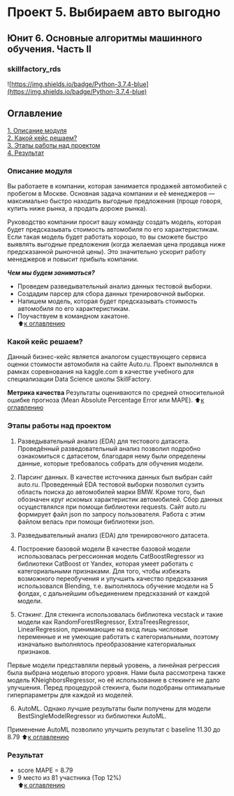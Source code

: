 # Проект 5. Выбираем авто выгодно
## Юнит 6. Основные алгоритмы машинного обучения. Часть II  
### skillfactory_rds  
![https://img.shields.io/badge/Python-3.7.4-blue](https://img.shields.io/badge/Python-3.7.4-blue)

## Оглавление  
[1. Описание модуля](https://github.com/StanislavNevezhin/skillfactory_rds/tree/master/module_5/README.md#Описание-модуля)  
[2. Какой кейс решаем?](https://github.com/StanislavNevezhin/skillfactory_rds/tree/master/module_5/README.md#Какой-кейс-решаем?)  
[3. Этапы работы над проектом](https://github.com/StanislavNevezhin/skillfactory_rds/tree/master/module_5/README.md#Этапы-работы-над-проектом)  
[4. Результат](https://github.com/StanislavNevezhin/skillfactory_rds/tree/master/module_5/README.md#Результат)  

### Описание модуля  
Вы работаете в компании, которая занимается продажей автомобилей с пробегом в Москве. 
Основная задача компании и её менеджеров — максимально быстро находить выгодные предложения (проще говоря, купить ниже рынка, а продать дороже рынка).

Руководство компании просит вашу команду создать модель, которая будет предсказывать стоимость автомобиля по его характеристикам.
Если такая модель будет работать хорошо, то вы сможете быстро выявлять выгодные предложения (когда желаемая цена продавца ниже предсказанной рыночной цены). 
Это значительно ускорит работу менеджеров и повысит прибыль компании.   

***Чем мы будем заниматься?***  
- Проведем разведывательный анализ данных тестовой выборки.
- Создадим парсер для сбора данных тренировочной выборки.
- Напишем модель, которая будет предсказывать стоимость автомобиля по его характеристикам. 
- Поучаствуем в командном хакатоне.  
:arrow_up:[к оглавлению](https://github.com/StanislavNevezhin/skillfactory_rds/tree/master/module_5/README.md#Оглавление)

### Какой кейс решаем?
Данный бизнес-кейс является аналогом существующего сервиса оценки стоимости автомобиля на сайте Auto.ru.
Проект выполнялся в рамках соревнования на kaggle.com в качестве учебного для специализации Data Science школы SkillFactory.

**Метрика качества**
Результаты оцениваются по средней относительной ошибке прогноза (Mean Absolute Percentage Error или MAPE).
:arrow_up:[к оглавлению](https://github.com/StanislavNevezhin/skillfactory_rds/tree/master/module_5/README.md#Оглавление)

### Этапы работы над проектом  
1. Разведывательный анализ (EDA) для тестового датасета.
Проведённый разведовательный анализ позволил подробно ознакомиться с датасетом, благодаря нему были определены данные, которые требовалось собрать для обучения модели.

2. Парсинг данных.
В качестве источника данных был выбран сайт auto.ru. Проведенный EDA тестовой выборки позволил сузить область поиска до автомобилей марки BMW. 
Кроме того, был обозначен круг искомых характеристик автомобилей. Сбор данных осуществлялся при помощи библиотеки requests. 
Сайт auto.ru формирует файл json по запросу пользователя. Работа с этим файлом велась при помощи библиотеки json.

3. Разведывательный анализ (EDA) для тренировочного датасета.

4. Построение базовой модели
В качестве базовой модели использовалась регрессионная модель CatBoostRegressor из библиотеки CatBoost от Yandex, которая умеет работать с категориальными признаками. 
Для того, чтобы избежать возможного переобучения и улучшить качество предсказания использовался Blending, т.е. выполнялось обучение модели на 5 фолдах, с дальнейшим объединением предсказаний от каждой модели.

5. Стэкинг.
Для стекинга использовалась библиотека vecstack и такие модели как RandomForestRegressor, ExtraTreesRegressor, LinearRegression, принимающие на вход лишь числовые переменные и не умеющие работать с категориальными, поэтому изначально выполнялось преобразование категориальных признаков.

Первые модели представляли первый уровень, а линейная регрессия была выбрана моделью второго уровня. Нами была рассмотрена также модель KNeighborsRegressor, но её использование в стекинге не дало улучшения. 
Перед процедурой стекинга, были подобраны оптимальные гиперпараметры для каждой из моделей. 

6. AutoML.
Однако лучшие результаты были получены для модели BestSingleModelRegressor из библиотеки AutoML.

Применение AutoML позволило улучшить результат с baseline 11.30 до 8.79
:arrow_up:[к оглавлению](https://github.com/StanislavNevezhin/skillfactory_rds/tree/master/module_5/README.md#Оглавление)

### Результат  
- score MAPE = 8.79 
- 9 место из 81 участника (Тор 12%)   
:arrow_up:[к оглавлению](https://github.com/StanislavNevezhin/skillfactory_rds/tree/master/module_5/README.md#Оглавление)
